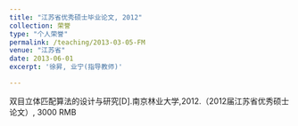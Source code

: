 ```yaml
---
title: "江苏省优秀硕士毕业论文, 2012"
collection: 荣誉
type: "个人荣誉"
permalink: /teaching/2013-03-05-FM
venue: "江苏省"
date: 2013-06-01
excerpt: '徐昇, 业宁(指导教师)'

---
```


双目立体匹配算法的设计与研究[D].南京林业大学,2012.（2012届江苏省优秀硕士论文）, 3000 RMB






